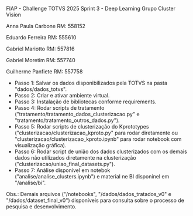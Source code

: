 FIAP - Challenge TOTVS 2025
Sprint 3 - Deep Learning
Grupo Cluster Vision

Anna Paula Carbone
RM: 558152

Eduardo Ferreira
RM: 555610

Gabriel Mariotto
RM: 557816

Gabriel Moretim
RM: 557740

Guilherme Panfiete
RM: 557758

- Passo 1: Salvar os dados disponibilizados pela TOTVS na pasta "dados/dados_totvs".
- Passo 2: Criar e ativar ambiente virtual.
- Passo 3: Instalação de bibliotecas conforme requirements.
- Passo 4: Rodar scripts de tratamento ("tratamento/tratamento_dados_clusterizacao.py" e "tratamento/tratamento_outros_dados.py").
- Passo 5: Rodar scripts de clusterização do Kprototypes ("clusterizacao/clusterizacao_kproto.py" para rodar diretamente ou "clusterizacao/clusterizacao_kproto.ipynb" para rodar notebook com visualização gráfica).
- Passo 6: Rodar script de união dos dados clusterizados com os demais dados não utilizados diretamente na clusterização ("clusterizacao/uniao_final_datasets.py").
- Passo 7: Análise disponível em notebok ("analise/analise_clusters.ipynb") e material ne BI disponínel em "/analise/bi".

Obs.: Demais arquivos ("/notebooks", "/dados/dados_tratados_v0" e "/dados/dataset_final_v0") disponíveis para consulta sobre o processo de pesquisa e desenvolvimento.
